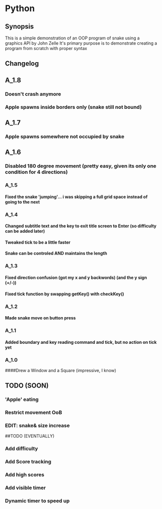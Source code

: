 # Python
## Synopsis

This is a simple demonstration of an OOP program of snake using a graphics API by John Zelle
It's primary purpose is to demonstrate creating a program from scratch with proper syntax


## Changelog

## A_1.8
### Doesn't crash anymore
### Apple spawns inside borders only (snake still not bound)

## A_1.7
### Apple spawns somewhere not occupied by snake

## A_1.6
### Disabled 180 degree movement (pretty easy, given its only one condition for 4 directions)

### A_1.5
#### Fixed the snake 'jumping'... i was skipping a full grid space instead of going to the next

### A_1.4
#### Changed subtitle text and the key to exit title screen to Enter (so difficulty can be added later)
#### Tweaked tick to be a little faster
#### Snake can be controled AND maintains the length

### A_1.3 
#### Fixed direction confusion (got my x and y backwords) (and the y sign (+/-))
#### Fixed tick function by swapping getKey() with checkKey()

### A_1.2 
#### Made snake move on button press

### A_1.1 
#### Added boundary and key reading command and tick, but no action on tick yet

### A_1.0 
####Drew a Window and a Square (impressive, I know)



## TODO (SOON)
### 'Apple' eating
### Restrict movement OoB
### EDIT: snake& size increase

##TODO (EVENTUALLY)

### Add difficulty
### Add Score tracking
### Add high scores
### Add visible timer
### Dynamic timer to speed up

